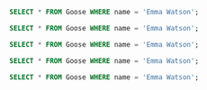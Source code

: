 ```sql
SELECT * FROM Goose WHERE name = 'Emma Watson';
```

```sql
SELECT * FROM Goose WHERE name = 'Emma Watson';
```

```sql
SELECT * FROM Goose WHERE name = 'Emma Watson';
```

```sql
SELECT * FROM Goose WHERE name = 'Emma Watson';
```

```sql
SELECT * FROM Goose WHERE name = 'Emma Watson';
```

